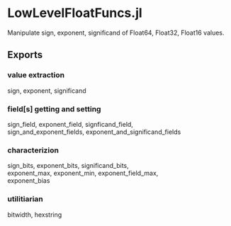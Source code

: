 # LowLevelFloatFuncs.jl
Manipulate sign, exponent, significand of Float64, Float32, Float16 values.

## Exports

### value extraction

sign, exponent, significand

### field[s] getting and setting

sign_field, exponent_field, signficand_field,    
sign_and_exponent_fields, exponent_and_significand_fields

### characterizion

sign_bits, exponent_bits, significand_bits,    
exponent_max, exponent_min, exponent_field_max,    
exponent_bias

### utilitiarian

bitwidth, hexstring

